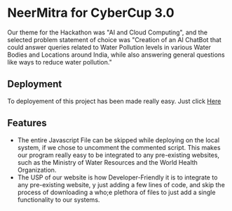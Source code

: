 
# NeerMitra for CyberCup 3.0

Our theme for the Hackathon was "AI and Cloud Computing", and the selected problem statement of choice was "Creation of an AI ChatBot that could answer queries related to Water Pollution levels in various Water Bodies and Locations around India, while also answering general questions like ways to reduce water pollution."


## Deployment

To deployement of this project has been made really easy. Just click [Here](https://prakshark.github.io/NeerMitra-for-CyberCup-3.0/)


## Features

- The entire Javascript File can be skipped while deploying on the local system, if we chose to uncomment the commented script. This makes our program really easy to be integrated to any pre-existing websites, such as the Ministry of Water Resources and the World Health Organization.
- The USP of our website is how Developer-Friendly it is to integrate to any pre-existing website, y just adding a few lines of code, and skip the process of downloading a who;e plethora of files to just add a single functionality to our systems.

